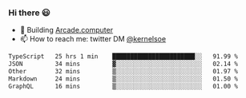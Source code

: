 ### Hi there 😃

- 🔨 Building [Arcade.computer](https://arcade.computer)
- 📫 How to reach me: twitter DM [@kernelsoe](https://twitter.com/kernelsoe)

<!--START_SECTION:waka-->

```txt
TypeScript   25 hrs 1 min    ███████████████████████░░   91.99 %
JSON         34 mins         ▓░░░░░░░░░░░░░░░░░░░░░░░░   02.14 %
Other        32 mins         ▒░░░░░░░░░░░░░░░░░░░░░░░░   01.97 %
Markdown     24 mins         ▒░░░░░░░░░░░░░░░░░░░░░░░░   01.50 %
GraphQL      16 mins         ▒░░░░░░░░░░░░░░░░░░░░░░░░   01.00 %
```

<!--END_SECTION:waka-->
